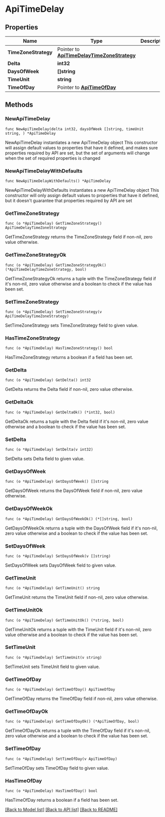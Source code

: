 # ApiTimeDelay

## Properties

Name | Type | Description | Notes
------------ | ------------- | ------------- | -------------
**TimeZoneStrategy** | Pointer to [**ApiTimeDelayTimeZoneStrategy**](ApiTimeDelayTimeZoneStrategy.md) |  | [optional] 
**Delta** | **int32** |  | 
**DaysOfWeek** | **[]string** |  | 
**TimeUnit** | **string** |  | 
**TimeOfDay** | Pointer to [**ApiTimeOfDay**](ApiTimeOfDay.md) |  | [optional] 

## Methods

### NewApiTimeDelay

`func NewApiTimeDelay(delta int32, daysOfWeek []string, timeUnit string, ) *ApiTimeDelay`

NewApiTimeDelay instantiates a new ApiTimeDelay object
This constructor will assign default values to properties that have it defined,
and makes sure properties required by API are set, but the set of arguments
will change when the set of required properties is changed

### NewApiTimeDelayWithDefaults

`func NewApiTimeDelayWithDefaults() *ApiTimeDelay`

NewApiTimeDelayWithDefaults instantiates a new ApiTimeDelay object
This constructor will only assign default values to properties that have it defined,
but it doesn't guarantee that properties required by API are set

### GetTimeZoneStrategy

`func (o *ApiTimeDelay) GetTimeZoneStrategy() ApiTimeDelayTimeZoneStrategy`

GetTimeZoneStrategy returns the TimeZoneStrategy field if non-nil, zero value otherwise.

### GetTimeZoneStrategyOk

`func (o *ApiTimeDelay) GetTimeZoneStrategyOk() (*ApiTimeDelayTimeZoneStrategy, bool)`

GetTimeZoneStrategyOk returns a tuple with the TimeZoneStrategy field if it's non-nil, zero value otherwise
and a boolean to check if the value has been set.

### SetTimeZoneStrategy

`func (o *ApiTimeDelay) SetTimeZoneStrategy(v ApiTimeDelayTimeZoneStrategy)`

SetTimeZoneStrategy sets TimeZoneStrategy field to given value.

### HasTimeZoneStrategy

`func (o *ApiTimeDelay) HasTimeZoneStrategy() bool`

HasTimeZoneStrategy returns a boolean if a field has been set.

### GetDelta

`func (o *ApiTimeDelay) GetDelta() int32`

GetDelta returns the Delta field if non-nil, zero value otherwise.

### GetDeltaOk

`func (o *ApiTimeDelay) GetDeltaOk() (*int32, bool)`

GetDeltaOk returns a tuple with the Delta field if it's non-nil, zero value otherwise
and a boolean to check if the value has been set.

### SetDelta

`func (o *ApiTimeDelay) SetDelta(v int32)`

SetDelta sets Delta field to given value.


### GetDaysOfWeek

`func (o *ApiTimeDelay) GetDaysOfWeek() []string`

GetDaysOfWeek returns the DaysOfWeek field if non-nil, zero value otherwise.

### GetDaysOfWeekOk

`func (o *ApiTimeDelay) GetDaysOfWeekOk() (*[]string, bool)`

GetDaysOfWeekOk returns a tuple with the DaysOfWeek field if it's non-nil, zero value otherwise
and a boolean to check if the value has been set.

### SetDaysOfWeek

`func (o *ApiTimeDelay) SetDaysOfWeek(v []string)`

SetDaysOfWeek sets DaysOfWeek field to given value.


### GetTimeUnit

`func (o *ApiTimeDelay) GetTimeUnit() string`

GetTimeUnit returns the TimeUnit field if non-nil, zero value otherwise.

### GetTimeUnitOk

`func (o *ApiTimeDelay) GetTimeUnitOk() (*string, bool)`

GetTimeUnitOk returns a tuple with the TimeUnit field if it's non-nil, zero value otherwise
and a boolean to check if the value has been set.

### SetTimeUnit

`func (o *ApiTimeDelay) SetTimeUnit(v string)`

SetTimeUnit sets TimeUnit field to given value.


### GetTimeOfDay

`func (o *ApiTimeDelay) GetTimeOfDay() ApiTimeOfDay`

GetTimeOfDay returns the TimeOfDay field if non-nil, zero value otherwise.

### GetTimeOfDayOk

`func (o *ApiTimeDelay) GetTimeOfDayOk() (*ApiTimeOfDay, bool)`

GetTimeOfDayOk returns a tuple with the TimeOfDay field if it's non-nil, zero value otherwise
and a boolean to check if the value has been set.

### SetTimeOfDay

`func (o *ApiTimeDelay) SetTimeOfDay(v ApiTimeOfDay)`

SetTimeOfDay sets TimeOfDay field to given value.

### HasTimeOfDay

`func (o *ApiTimeDelay) HasTimeOfDay() bool`

HasTimeOfDay returns a boolean if a field has been set.


[[Back to Model list]](../README.md#documentation-for-models) [[Back to API list]](../README.md#documentation-for-api-endpoints) [[Back to README]](../README.md)


